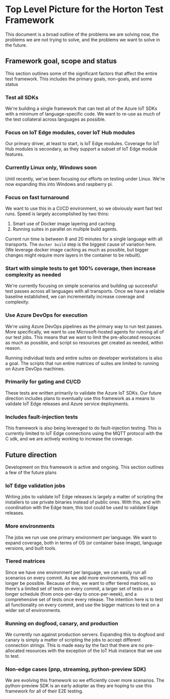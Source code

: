 # Top Level Picture for the Horton Test Framework

This document is a broad outline of the problems we are solving now, the problems we are not trying to solve, and the problems we want to solve in the future.

## Framework goal, scope and status

This section outlines some of the significant factors that affect the entire test framework.  This includes the primary goals, non-goals, and some status

### Test all SDKs

We're building a single framework that can test all of the Azure IoT SDKs with a minimum of language-specific code.  We want to re-use as much of the test collateral across languages as possible.

### Focus on IoT Edge modules, cover IoT Hub modules

Our primary driver, at least to start, is IoT Edge modules.  Coverage for IoT Hub modules is secondary, as they support a subset of IoT Edge module features.

### Currently Linux only, Windows soon

Until recently, we've been focusing our efforts on testing under Linux.  We're now expanding this into Windows and raspberry pi.

### Focus on fast turnaround

We want to use this in a CI/CD environment, so we obviously want fast test runs.  Speed is largely accomplished by two thins:
1) Smart use of Docker image layering and caching
2) Running suites in parallel on multiple build agents.

Current run time is between 8 and 20 minutes for a single language with all transports.  The `docker build` step is the biggest cause of variation here.  (We leverage docker image caching as much as possible, but bigger changes might require more layers in the container to be rebuilt).

### Start with simple tests to get 100% coverage, then increase complexity as needed

We're currently focusing on simple scenarios and building up successful test passes across all languages with all transports.  Once we have a reliable baseline established, we can incrementally increase coverage and complexity.

### Use Azure DevOps for execution

We're using Azure DevOps pipelines as the primary way to run test passes.  More specifically, we want to use Microsoft-hosted agents for running all of our test jobs.  This means that we want to limit the pre-allocated resources as much as possible, and script so resources get created as needed, within reason.

Running individual tests and entire suites on developer workstations is also a goal.  The scripts that run entire matrices of suites are limited to running on Azure DevOps machines.

### Primarily for gating and CI/CD

These tests are written primarily to validate the Azure IoT SDKs.  Our future direction includes plans to eventually use this framework as a means to validate IoT Edge releases and Azure service deployments.

### Includes fault-injection tests

This framework is also being leveraged to do fault-injection testing.  This is currently limited to IoT Edge connections using the MQTT protocol with the C sdk, and we are actively working to increase the coverage.

## Future direction

Development on this framework is active and ongoing.  This section outlines a few of the future plans

### IoT Edge validation jobs

Writing jobs to validate IoT Edge releases is largely a matter of scripting the installers to use private binaries instead of public ones.  With this, and with coordination with the Edge team, this tool could be used to validate Edge releases.

### More environments

The jobs we run use one primary environment per language.  We want to expand coverage, both in terms of OS (or container base image), language versions, and built tools.

### Tiered matrices

Since we have one environment per language, we can easily run all scenarios on every commit.  As we add more environments, this will no longer be possible.  Because of this, we want to offer tiered matrices, so there's a limited set of tests on every commit, a larger set of tests on a longer schedule (from once-per-day to once-per-week), and a comprehensive set of tests once every release.  The intention here is to test all functionality on every commit, and use the bigger matrices to test on a wider set of environments.

### Running on dogfood, canary, and production

We currently run against production servers.  Expanding this to dogfood and canary is simply a matter of scripting the jobs to accept different connection strings.  This is made easy by the fact that there are no pre-allocated resources with the exception of the IoT Hub instance that we use to test.

### Non-edge cases (pnp, streaming, python-preview SDK)

We are evolving this framework so we efficiently cover more scenarios.  The python-preview SDK is an early adopter as they are hoping to use this framework for all of their E2E testing.